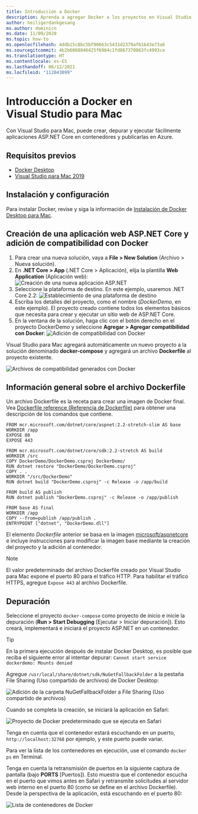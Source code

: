 ```yaml
---
title: Introducción a Docker
description: Aprenda a agregar Docker a los proyectos en Visual Studio para Mac.
author: heiligerdankgesang
ms.author: dominicn
ms.date: 11/09/2020
ms.topic: how-to
ms.openlocfilehash: 4ddb15c8bc5bf90663c5431d2379af61b43e73a6
ms.sourcegitcommit: 4b2b6068846425f6964c1fd867370863fc4993ce
ms.translationtype: HT
ms.contentlocale: es-ES
ms.lasthandoff: 06/12/2021
ms.locfileid: "112043099"
---
```

# <a name="get-started-with-docker-in-visual-studio-for-mac"></a>Introducción a Docker en Visual Studio para Mac

Con Visual Studio para Mac, puede crear, depurar y ejecutar fácilmente aplicaciones ASP.NET Core en contenedores y publicarlas en Azure.

## <a name="prerequisites"></a>Requisitos previos

* [Docker Desktop](https://hub.docker.com/editions/community/docker-ce-desktop-mac)
* [Visual Studio para Mac 2019](https://visualstudio.microsoft.com/vs/mac)

## <a name="installation-and-setup"></a>Instalación y configuración

Para instalar Docker, revise y siga la información de [Instalación de Docker Desktop para Mac](https://docs.docker.com/docker-for-mac/install/).

## <a name="creating-an-aspnet-core-web-application-and-adding-docker-support"></a>Creación de una aplicación web ASP.NET Core y adición de compatibilidad con Docker

1. Para crear una nueva solución, vaya a **File > New Solution** (Archivo > Nueva solución).
1. En **.NET Core > App** (.NET Core > Aplicación), elija la plantilla **Web Application** (Aplicación web): ![Creación de una nueva aplicación ASP.NET](media/docker-quickstart-1.png)
1. Seleccione la plataforma de destino. En este ejemplo, usaremos .NET Core 2.2: ![Establecimiento de una plataforma de destino](media/docker-quickstart-2.png)
1. Escriba los detalles del proyecto, como el nombre (_DockerDemo_, en este ejemplo). El proyecto creado contiene todos los elementos básicos que necesita para crear y ejecutar un sitio web de ASP.NET Core.
1. En la ventana de la solución, haga clic con el botón derecho en el proyecto DockerDemo y seleccione **Agregar > Agregar compatibilidad con Docker**: ![Adición de compatibilidad con Docker](media/docker-quickstart-3.png)

Visual Studio para Mac agregará automáticamente un nuevo proyecto a la solución denominado **docker-compose** y agregará un archivo **Dockerfile** al proyecto existente.

![Archivos de compatibilidad generados con Docker](media/docker-quickstart-4.png)

## <a name="dockerfile-overview"></a>Información general sobre el archivo Dockerfile

Un archivo Dockerfile es la receta para crear una imagen de Docker final. Vea [Dockerfile reference (Referencia de Dockerfile)](https://docs.docker.com/engine/reference/builder/) para obtener una descripción de los comandos que contiene.

```
FROM mcr.microsoft.com/dotnet/core/aspnet:2.2-stretch-slim AS base
WORKDIR /app
EXPOSE 80
EXPOSE 443

FROM mcr.microsoft.com/dotnet/core/sdk:2.2-stretch AS build
WORKDIR /src
COPY DockerDemo/DockerDemo.csproj DockerDemo/
RUN dotnet restore "DockerDemo/DockerDemo.csproj"
COPY . .
WORKDIR "/src/DockerDemo"
RUN dotnet build "DockerDemo.csproj" -c Release -o /app/build

FROM build AS publish
RUN dotnet publish "DockerDemo.csproj" -c Release -o /app/publish

FROM base AS final
WORKDIR /app
COPY --from=publish /app/publish .
ENTRYPOINT ["dotnet", "DockerDemo.dll"]
```

El elemento *Dockerfile* anterior se basa en la imagen [microsoft/aspnetcore](https://hub.docker.com/r/microsoft/aspnetcore/) e incluye instrucciones para modificar la imagen base mediante la creación del proyecto y la adición al contenedor.

> [!NOTE]
> El valor predeterminado del archivo Dockerfile creado por Visual Studio para Mac expone el puerto 80 para el tráfico HTTP. Para habilitar el tráfico HTTPS, agregue `Expose 443` al archivo Dockerfile.

## <a name="debugging"></a>Depuración

Seleccione el proyecto `docker-compose` como proyecto de inicio e inicie la depuración (**Run > Start Debugging** [Ejecutar > Iniciar depuración]). Esto creará, implementará e iniciará el proyecto ASP.NET en un contenedor.

> [!TIP]
> En la primera ejecución después de instalar Docker Desktop, es posible que reciba el siguiente error al intentar depurar: `Cannot start service dockerdemo: Mounts denied`
>
> Agregue `/usr/local/share/dotnet/sdk/NuGetFallbackFolder` a la pestaña File Sharing (Uso compartido de archivos) de Docker Desktop:
>
> ![Adición de la carpeta NuGetFallbackFolder a File Sharing (Uso compartido de archivos)](media/docker-quickstart-5.png)

Cuando se completa la creación, se iniciará la aplicación en Safari:

![Proyecto de Docker predeterminado que se ejecuta en Safari](media/docker-quickstart-6.png)

Tenga en cuenta que el contenedor estará escuchando en un puerto, `http://localhost:32768` por ejemplo, y este puerto puede variar.

Para ver la lista de los contenedores en ejecución, use el comando `docker ps` en Terminal.

Tenga en cuenta la retransmisión de puertos en la siguiente captura de pantalla (bajo **PORTS** [Puertos]). Esto muestra que el contenedor escucha en el puerto que vimos antes en Safari y retransmite solicitudes al servidor web interno en el puerto 80 (como se define en el archivo Dockerfile). Desde la perspectiva de la aplicación, está escuchando en el puerto 80:

![Lista de contenedores de Docker](media/docker-quickstart-7.png)
